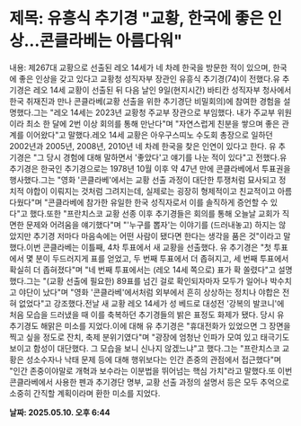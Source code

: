 # **제목: 유흥식 추기경 "교황, 한국에 좋은 인상...콘클라베는 아름다워"**

  내용: 제267대 교황으로 선출된 레오 14세가 네 차례 한국을 방문한 적이 있으며, 한국에 좋은 인상을 갖고 있다고 교황청 성직자부 장관인 유흥식 추기경(74)이 전했다.유 추기경은 레오 14세 교황이 선출된 뒤 다음 날인 9일(현지시간) 바티칸 성직자부 청사에서 한국 취재진과 만나 콘클라베(교황 선출을 위한 추기경단 비밀회의)에 참여한 경험을 설명했다.그는 "레오 14세는 2023년 교황청 주교부 장관으로 부임했다. 내가 주교부 위원이라 최소 한 달에 2번 이상 회의를 통해 만난다"며 "자연스럽게 친분을 쌓으며 좋은 관계를 이어왔다"고 말했다.레오 14세 교황은 아우구스띠노 수도회 총장으로 일하던 2002년과 2005년, 2008년, 2010년 네 차례 한국을 찾은 인연이 있다고 한다. 유 추기경은 "그 당시 경험에 대해 말하면서 '좋았다'고 얘기를 나눈 적이 있다"고 전했다.유 추기경은 한국인 추기경으로는 1978년 10월 이후 약 47년 만에 콘클라베에서 투표권을 행사했다.그는 "영화 '콘클라베'에서는 교황 선출 과정이 대단한 투쟁처럼 묘사되고 정치적 야합이 이뤄지는 것처럼 그려지는데, 실제로는 굉장히 형제적이고 친교적이고 아름다웠다"며 "콘클라베에 참가한 유일한 한국 성직자로서 이를 솔직하게 증언할 수 있다"고 했다.또한 "프란치스코 교황 선종 이후 추기경들은 회의를 통해 오늘날 교회가 직면한 문제와 어려움을 얘기했다"며 "'누구를 뽑자'는 이야기를 (드러내놓고) 하지는 않았지만 추기경 저마다 마음속에는 어떤 사람이 됐다면 한다는 생각을 품은 것"이라고 말했다.이번 콘클라베는 이틀째, 4차 투표에서 새 교황을 선출했다. 유 추기경은 "첫 투표에서 몇 분이 두드러지게 표를 얻었고, 두 번째 투표에서 더 좁혀지고, 세 번째 투표에서 확실히 더 좁혀졌다"며 "네 번째 투표에서는 (레오 14세 쪽으로) 표가 확 쏠렸다"고 설명했다.그는 "(교황 선출에 필요한) 89표를 넘긴 걸로 확인되자마자 모두가 일어나 박수치고 야단이 났다"며 "영화 '콘클라베'에서처럼 외부에서 흔히 상상하는 정치나 야합은 전혀 없었다"고 강조했다.전날 새 교황 레오 14세가 성 베드로 대성전 '강복의 발코니'에 처음 모습을 드러냈을 때 이를 축복하던 추기경들의 밝은 표정도 화제가 됐다. 당시 유 추기경도 해맑은 미소를 지었다.이에 대해 유 추기경은 "휴대전화가 있었으면 그 장면을 찍고 싶을 정도로 잔치, 축제 분위기였다"며 "광장에 엄청난 인파가 모여 있고 태극기도 보이고 함성이 대단했다. 그 모습을 보니 신나지 않겠느냐"고 했다.그는 "프란치스코 교황은 성소수자나 낙태 문제 등에 대해 행위보다는 인간 존중의 관점에서 접근했다"며 "인간 존중이야말로 개혁과 보수라는 이분법을 뛰어넘는 핵심 가치"라고 말했다.또 이번 콘클라베에서 사용한 펜과 추기경단 명부, 교황 선출 과정의 설명서 등은 모두 추억으로 소중히 간직할 계획이라며 환한 미소를 지었다.

  **날짜: 2025.05.10. 오후 6:44**